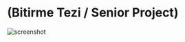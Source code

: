 # (Bitirme Tezi / Senior Project)

![screenshot](https://user-images.githubusercontent.com/26628508/59523650-81034280-8eda-11e9-870e-be761ee95c2b.PNG)
